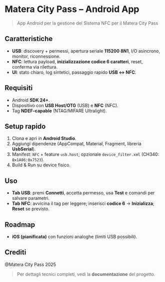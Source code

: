 # Matera City Pass – Android App

> App Android per la gestione del Sistema NFC per il Matera City Pass

## Caratteristiche
- **USB**: discovery + permessi, apertura seriale **115200 8N1**, I/O asincrono, monitor, riconnessione.
- **NFC**: lettura payload, **inizializzazione codice 6 caratteri**, reset, conferma via rilettura.
- **UI**: stato chiaro, log sintetici, passaggio rapido **USB ↔ NFC**.

## Requisiti
- Android **SDK 24+**.
- Dispositivo con **USB Host/OTG** (USB) e **NFC** (NFC).
- Tag **NDEF-capable** (NTAG/MIFARE Ultralight).

## Setup rapido
1. Clona e apri in **Android Studio**.
2. Aggiungi dipendenze (AppCompat, Material, Fragment, libreria **UsbSerial**).
3. Manifest: `NFC` + feature `usb.host`; opzionale `device_filter.xml` (CH340: `0x1A86:0x7523`).
4. Build & Run su device fisico.

## Uso
- **Tab USB**: premi **Connetti**, accetta permesso, usa **Test** e comandi per salvare parametri.
- **Tab NFC**: avvicina il tag per leggere; inserisci **codice 6** → **Inizializza**; **Reset** se previsto.

## Roadmap
- **iOS (pianificata)** con funzioni analoghe (limiti USB possibili).

## Crediti
@Matera City Pass 2025

> Per dettagli tecnici completi, vedi la **documentazione** del progetto.
